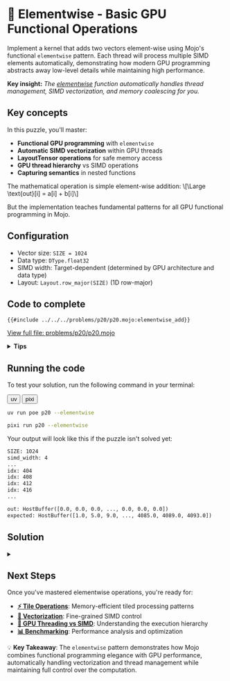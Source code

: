 # 🔰 Elementwise - Basic GPU Functional Operations

Implement a kernel that adds two vectors element-wise using Mojo's functional `elementwise` pattern. Each thread will process multiple SIMD elements automatically, demonstrating how modern GPU programming abstracts away low-level details while maintaining high performance.

**Key insight:** _The [elementwise](https://docs.modular.com/mojo/stdlib/algorithm/functional/elementwise/) function automatically handles thread management, SIMD vectorization, and memory coalescing for you._

## Key concepts

In this puzzle, you'll master:
- **Functional GPU programming** with `elementwise`
- **Automatic SIMD vectorization** within GPU threads
- **LayoutTensor operations** for safe memory access
- **GPU thread hierarchy** vs SIMD operations
- **Capturing semantics** in nested functions

The mathematical operation is simple element-wise addition:
\\[\Large \text{out}[i] = a[i] + b[i]\\]

But the implementation teaches fundamental patterns for all GPU functional programming in Mojo.

## Configuration

- Vector size: `SIZE = 1024`
- Data type: `DType.float32`
- SIMD width: Target-dependent (determined by GPU architecture and data type)
- Layout: `Layout.row_major(SIZE)` (1D row-major)

## Code to complete

```mojo
{{#include ../../../problems/p20/p20.mojo:elementwise_add}}
```
<a href="{{#include ../_includes/repo_url.md}}/blob/main/problems/p20/p20.mojo" class="filename">View full file: problems/p20/p20.mojo</a>

<details>
<summary><strong>Tips</strong></summary>

<div class="solution-tips">

### 1. **Understanding the function structure**
The `elementwise` function expects a nested function with this exact signature:
```mojo
@parameter
@always_inline
fn your_function[simd_width: Int, rank: Int](indices: IndexList[rank]) capturing -> None:
    # Your implementation here
```

**Why each part matters:**
- `@parameter`: Enables compile-time specialization for optimal GPU code generation
- `@always_inline`: Forces inlining to eliminate function call overhead in GPU kernels
- `capturing`: Allows access to variables from the outer scope (the input/output tensors)
- `IndexList[rank]`: Provides multi-dimensional indexing (rank=1 for vectors, rank=2 for matrices)

### 2. **Index extraction and SIMD processing**
```mojo
idx = indices[0]  # Extract linear index for 1D operations
```
This `idx` represents the **starting position** for a SIMD vector, not a single element. If `SIMD_WIDTH=4` (GPU-dependent), then:
- Thread 0 processes elements `[0, 1, 2, 3]` starting at `idx=0`
- Thread 1 processes elements `[4, 5, 6, 7]` starting at `idx=4`
- Thread 2 processes elements `[8, 9, 10, 11]` starting at `idx=8`
- And so on...

### 3. **SIMD loading pattern**
```mojo
a_simd = a.load[simd_width](idx, 0)  # Load 4 consecutive floats (GPU-dependent)
b_simd = b.load[simd_width](idx, 0)  # Load 4 consecutive floats (GPU-dependent)
```
The second parameter `0` is the dimension offset (always 0 for 1D vectors). This loads a **vectorized chunk** of data in a single operation. The exact number of elements loaded depends on your GPU's SIMD capabilities.

### 4. **Vector arithmetic**
```mojo
result = a_simd + b_simd  # SIMD addition of 4 elements simultaneously (GPU-dependent)
```
This performs element-wise addition across the entire SIMD vector in parallel - much faster than 4 separate scalar additions.

### 5. **SIMD storing**
```mojo
out.store[simd_width](idx, 0, result)  # Store 4 results at once (GPU-dependent)
```
Writes the entire SIMD vector back to memory in one operation.

### 6. **Calling the elementwise function**
```mojo
elementwise[your_function, SIMD_WIDTH, target="gpu"](total_size, ctx)
```
- `total_size` should be `a.size()` to process all elements
- The GPU automatically determines how many threads to launch: `total_size // SIMD_WIDTH`

### 7. **Key debugging insight**
Notice the `print("idx:", idx)` in the template. When you run it, you'll see:
```
idx: 0, idx: 4, idx: 8, idx: 12, ...
```
This shows that each thread handles a different SIMD chunk, automatically spaced by `SIMD_WIDTH` (which is GPU-dependent).

</div>
</details>

## Running the code

To test your solution, run the following command in your terminal:

<div class="code-tabs" data-tab-group="package-manager">
  <div class="tab-buttons">
    <button class="tab-button">uv</button>
    <button class="tab-button">pixi</button>
  </div>
  <div class="tab-content">

```bash
uv run poe p20 --elementwise
```

  </div>
  <div class="tab-content">

```bash
pixi run p20 --elementwise
```

  </div>
</div>

Your output will look like this if the puzzle isn't solved yet:
```txt
SIZE: 1024
simd_width: 4
...
idx: 404
idx: 408
idx: 412
idx: 416
...

out: HostBuffer([0.0, 0.0, 0.0, ..., 0.0, 0.0, 0.0])
expected: HostBuffer([1.0, 5.0, 9.0, ..., 4085.0, 4089.0, 4093.0])
```

## Solution

<details class="solution-details">
<summary></summary>

```mojo
{{#include ../../../solutions/p20/p20.mojo:elementwise_add_solution}}
```

<div class="solution-explanation">

The elementwise functional pattern in Mojo demonstrates several fundamental concepts for modern GPU programming:

### 1. **Functional abstraction philosophy**

The `elementwise` function represents a paradigm shift from traditional GPU programming:

**Traditional CUDA/HIP approach:**
```mojo
// Manual thread management
idx = thread_idx.x + block_idx.x * block_dim.x
if idx < size:
    out[idx] = a[idx] + b[idx];  // Scalar operation
```

**Mojo functional approach:**
```mojo
// Automatic management + SIMD vectorization
elementwise[add_function, simd_width, target="gpu"](size, ctx)
```

**What `elementwise` abstracts away:**
- **Thread grid configuration**: No need to calculate block/grid dimensions
- **Bounds checking**: Automatic handling of array boundaries
- **Memory coalescing**: Optimal memory access patterns built-in
- **SIMD orchestration**: Vectorization handled transparently
- **GPU target selection**: Works across different GPU architectures

### 2. **Deep dive: nested function architecture**

```mojo
@parameter
@always_inline
fn add[simd_width: Int, rank: Int](indices: IndexList[rank]) capturing -> None:
```

**Parameter Analysis:**
- **`@parameter`**: This decorator enables **compile-time specialization**. The function is generated separately for each unique `simd_width` and `rank`, allowing aggressive optimization.
- **`@always_inline`**: Critical for GPU performance - eliminates function call overhead by embedding the code directly into the kernel.
- **`capturing`**: Enables **lexical scoping** - the inner function can access variables from the outer scope without explicit parameter passing.
- **`IndexList[rank]`**: Provides **dimension-agnostic indexing** - the same pattern works for 1D vectors, 2D matrices, 3D tensors, etc.

### 3. **SIMD execution model deep dive**

```mojo
idx = indices[0]                          // Linear index: 0, 4, 8, 12... (GPU-dependent spacing)
a_simd = a.load[simd_width](idx, 0)      // Load: [a[0:4], a[4:8], a[8:12]...] (4 elements per load)
b_simd = b.load[simd_width](idx, 0)      // Load: [b[0:4], b[4:8], b[8:12]...] (4 elements per load)
ret = a_simd + b_simd                    // SIMD: 4 additions in parallel (GPU-dependent)
out.store[simd_width](idx, 0, ret)       // Store: 4 results simultaneously (GPU-dependent)
```

**Execution Hierarchy Visualization:**
```
GPU Architecture:
├── Grid (entire problem)
│   ├── Block 1 (multiple warps)
│   │   ├── Warp 1 (32 threads) --> We'll learn about Warp in the next Part VI
│   │   │   ├── Thread 1 → SIMD[4 elements]  ← Our focus (GPU-dependent width)
│   │   │   ├── Thread 2 → SIMD[4 elements]
│   │   │   └── ...
│   │   └── Warp 2 (32 threads)
│   └── Block 2 (multiple warps)
```

**For a 1024-element vector with SIMD_WIDTH=4 (example GPU):**
- **Total SIMD operations needed**: 1024 ÷ 4 = 256
- **GPU launches**: 256 threads (1024 ÷ 4)
- **Each thread processes**: Exactly 4 consecutive elements
- **Memory bandwidth**: SIMD_WIDTH× improvement over scalar operations

**Note**: SIMD width varies by GPU architecture (e.g., 4 for some GPUs, 8 for RTX 4090, 16 for A100).

### 4. **Memory access pattern analysis**

```mojo
a.load[simd_width](idx, 0)  // Coalesced memory access
```

**Memory Coalescing Benefits:**
- **Sequential access**: Threads access consecutive memory locations
- **Cache optimization**: Maximizes L1/L2 cache hit rates
- **Bandwidth utilization**: Achieves near-theoretical memory bandwidth
- **Hardware efficiency**: GPU memory controllers optimized for this pattern

**Example for SIMD_WIDTH=4 (GPU-dependent):**
```
Thread 0: loads a[0:4]   → Memory bank 0-3
Thread 1: loads a[4:8]   → Memory bank 4-7
Thread 2: loads a[8:12]  → Memory bank 8-11
...
Result: Optimal memory controller utilization
```

### 5. **Performance characteristics & optimization**

**Computational Intensity Analysis (for SIMD_WIDTH=4):**
- **Arithmetic operations**: 1 SIMD addition per 4 elements
- **Memory operations**: 2 SIMD loads + 1 SIMD store per 4 elements
- **Arithmetic intensity**: 1 add ÷ 3 memory ops = 0.33 (memory-bound)

**Why This Is Memory-Bound:**
```
Memory bandwidth >>> Compute capability for simple operations
```

**Optimization Implications:**
- Focus on memory access patterns rather than arithmetic optimization
- SIMD vectorization provides the primary performance benefit
- Memory coalescing is critical for performance
- Cache locality matters more than computational complexity

### 6. **Scaling and adaptability**

**Automatic Hardware Adaptation:**
```mojo
alias SIMD_WIDTH = simdwidthof[dtype, target = _get_gpu_target()]()
```

- **GPU-specific optimization**: SIMD width adapts to hardware (e.g., 4 for some cards, 8 for RTX 4090, 16 for A100)
- **Data type awareness**: Different SIMD widths for float32 vs float16
- **Compile-time optimization**: Zero runtime overhead for hardware detection

**Scalability Properties:**
- **Thread count**: Automatically scales with problem size
- **Memory usage**: Linear scaling with input size
- **Performance**: Near-linear speedup until memory bandwidth saturation

### 7. **Advanced insights: why this pattern matters**

**Foundation for Complex Operations:**
This elementwise pattern is the building block for:
- **Reduction operations**: Sum, max, min across large arrays
- **Broadcast operations**: Scalar-to-vector operations
- **Complex transformations**: Activation functions, normalization
- **Multi-dimensional operations**: Matrix operations, convolutions

**Compared to Traditional Approaches:**
```mojo
// Traditional: Error-prone, verbose, hardware-specific
__global__ void add_kernel(float* out, float* a, float* b, int size) {
    int idx = blockIdx.x * blockDim.x + threadIdx.x;
    if (idx < size) {
        out[idx] = a[idx] + b[idx];  // No vectorization
    }
}

// Mojo: Safe, concise, automatically vectorized
elementwise[add, SIMD_WIDTH, target="gpu"](size, ctx)
```

**Benefits of Functional Approach:**
- **Safety**: Automatic bounds checking prevents buffer overruns
- **Portability**: Same code works across GPU vendors/generations
- **Performance**: Compiler optimizations often exceed hand-tuned code
- **Maintainability**: Clean abstractions reduce debugging complexity
- **Composability**: Easy to combine with other functional operations

This pattern represents the future of GPU programming - high-level abstractions that don't sacrifice performance, making GPU computing accessible while maintaining optimal efficiency.

</div>
</details>

## Next Steps

Once you've mastered elementwise operations, you're ready for:

- **[⚡ Tile Operations](./tile.md)**: Memory-efficient tiled processing patterns
- **[🔧 Vectorization](./vectorize.md)**: Fine-grained SIMD control
- **[🧠 GPU Threading vs SIMD](./gpu-thread-vs-simd.md)**: Understanding the execution hierarchy
- **[📊 Benchmarking](./benchmarking.md)**: Performance analysis and optimization

💡 **Key Takeaway**: The `elementwise` pattern demonstrates how Mojo combines functional programming elegance with GPU performance, automatically handling vectorization and thread management while maintaining full control over the computation.
